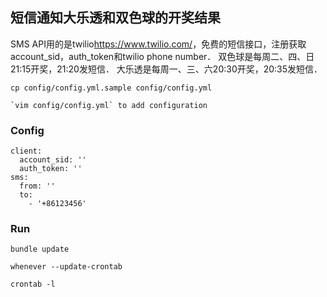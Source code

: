 ## 短信通知大乐透和双色球的开奖结果

SMS API用的是twilio<https://www.twilio.com/>，免费的短信接口，注册获取account_sid，auth_token和twilio phone number．
双色球是每周二、四、日21:15开奖，21:20发短信．
大乐透是每周一、三、六20:30开奖，20:35发短信．

    cp config/config.yml.sample config/config.yml

    `vim config/config.yml` to add configuration

### Config

    client:
      account_sid: ''
      auth_token: ''
    sms:
      from: ''
      to:
        - '+86123456'

### Run

    bundle update

    whenever --update-crontab

    crontab -l